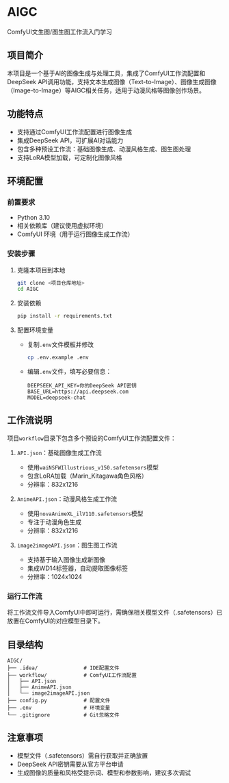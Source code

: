 # AIGC
ComfyUI文生图/图生图工作流入门学习
## 项目简介
本项目是一个基于AI的图像生成与处理工具，集成了ComfyUI工作流配置和DeepSeek API调用功能，支持文本生成图像（Text-to-Image）、图像生成图像（Image-to-Image）等AIGC相关任务，适用于动漫风格等图像创作场景。

## 功能特点
- 支持通过ComfyUI工作流配置进行图像生成
- 集成DeepSeek API，可扩展AI对话能力
- 包含多种预设工作流：基础图像生成、动漫风格生成、图生图处理
- 支持LoRA模型加载，可定制化图像风格

## 环境配置

### 前置要求
- Python 3.10
- 相关依赖库（建议使用虚拟环境）
- ComfyUI 环境（用于运行图像生成工作流）

### 安装步骤
1. 克隆本项目到本地
   ```bash
   git clone <项目仓库地址>
   cd AIGC
   ```

2. 安装依赖
   ```bash
   pip install -r requirements.txt  
   ```

3. 配置环境变量
   - 复制`.env`文件模板并修改
     ```bash
     cp .env.example .env 
     ```
   - 编辑`.env`文件，填写必要信息：
     ```
     DEEPSEEK_API_KEY=你的DeepSeek API密钥
     BASE_URL=https://api.deepseek.com
     MODEL=deepseek-chat
     ```

## 工作流说明
项目`workflow`目录下包含多个预设的ComfyUI工作流配置文件：

1. `API.json`：基础图像生成工作流
   - 使用`waiNSFWIllustrious_v150.safetensors`模型
   - 包含LoRA加载（Marin_Kitagawa角色风格）
   - 分辨率：832x1216

2. `AnimeAPI.json`：动漫风格生成工作流
   - 使用`novaAnimeXL_ilV110.safetensors`模型
   - 专注于动漫角色生成
   - 分辨率：832x1216

3. `image2imageAPI.json`：图生图工作流
   - 支持基于输入图像生成新图像
   - 集成WD14标签器，自动提取图像标签
   - 分辨率：1024x1024

### 运行工作流
将工作流文件导入ComfyUI中即可运行，需确保相关模型文件（.safetensors）已放置在ComfyUI的对应模型目录下。

## 目录结构
```
AIGC/
├── .idea/               # IDE配置文件
├── workflow/            # ComfyUI工作流配置
│   ├── API.json
│   ├── AnimeAPI.json
│   └── image2imageAPI.json
├── config.py            # 配置文件
├── .env                 # 环境变量
└── .gitignore           # Git忽略文件
```

## 注意事项
- 模型文件（.safetensors）需自行获取并正确放置
- DeepSeek API密钥需要从官方平台申请
- 生成图像的质量和风格受提示词、模型和参数影响，建议多次调试
